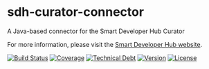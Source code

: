 # sdh-curator-connector
A Java-based connector for the Smart Developer Hub Curator

For more information, please visit the [Smart Developer Hub website](http://www.smartdeveloperhub.org/).

[![Build Status](https://travis-ci.org/SmartDeveloperHub/sdh-curator-connector.svg?branch=master)](https://travis-ci.org/SmartDeveloperHub/sdh-curator-connector)
[![Coverage](https://img.shields.io/sonar/http/www.smartdeveloperhub.org/sonar/org.smartdeveloperhub.curator:sdh-curator-connector:master/coverage.svg)](http://www.smartdeveloperhub.org/sonar/)
[![Technical Debt](https://img.shields.io/sonar/http/www.smartdeveloperhub.org/sonar/org.smartdeveloperhub.curator:sdh-curator-connector:master/tech_debt.svg)](http://www.smartdeveloperhub.org/sonar/)
[![Version](https://img.shields.io/maven-central/v/org.smartdeveloperhub.curator/sdh-curator-connector.svg?style=flat)](https://github.com/SmartDeveloperHub/sdh-curator-connector/releases)
[![License](https://img.shields.io/github/license/SmartDeveloperHub/sdh-curator-connector.svg)](http://www.apache.org/licenses/LICENSE-2.0)